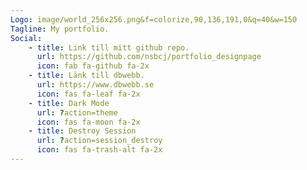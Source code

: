 ```yaml
---
Logo: image/world_256x256.png&f=colorize,90,136,191,0&q=40&w=150
Tagline: My portfolio.
Social:
    - title: Link till mitt github repo.
      url: https://github.com/nsbcj/portfolio_designpage
      icon: fab fa-github fa-2x
    - title: Länk till dbwebb.
      url: https://www.dbwebb.se
      icon: fas fa-leaf fa-2x
    - title: Dark Mode
      url: ?action=theme
      icon: fas fa-moon fa-2x
    - title: Destroy Session
      url: ?action=session_destroy
      icon: fas fa-trash-alt fa-2x
---
```

